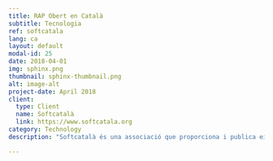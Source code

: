 ```yaml
---
title: RAP Obert en Català
subtitle: Tecnologia
ref: softcatala
lang: ca
layout: default
modal-id: 25
date: 2018-04-01
img: sphinx.png
thumbnail: sphinx-thumbnail.png
alt: image-alt
project-date: April 2018
client:
  type: Client
  name: Softcatalà
  link: https://www.softcatala.org 
category: Technology
description: "Softcatalà és una associació que proporciona i publica eines informàtiques obertes per a catalanoparlants. Volia disposar d'un sistema de reconeixement de la parla (RAP) de codi obert destinat a professionals del desenvolupament, <i>makers</i> i a possibles entitats proveïdores tecnològiques que volguessin integrar el català als seus serveis. Per crear una versió inicial de RAP en català, vam crear un corpus d’enregistraments amb les transcripcions, aprofitant els vídeos subtitulats disponibles de la televisió catalana. Després, amb la tecnologia CMUSphinx, vam entrenar els models de RAP. Vam finalitzar aquesta fase de desenvolupament amb la publicació dels models de RAP i <i>scripts</i> necessaris per compilar en <a href='https://github.com/collectivat/cmusphinx-models'>github</a> per a l’ús de la comunitat."

---
```

